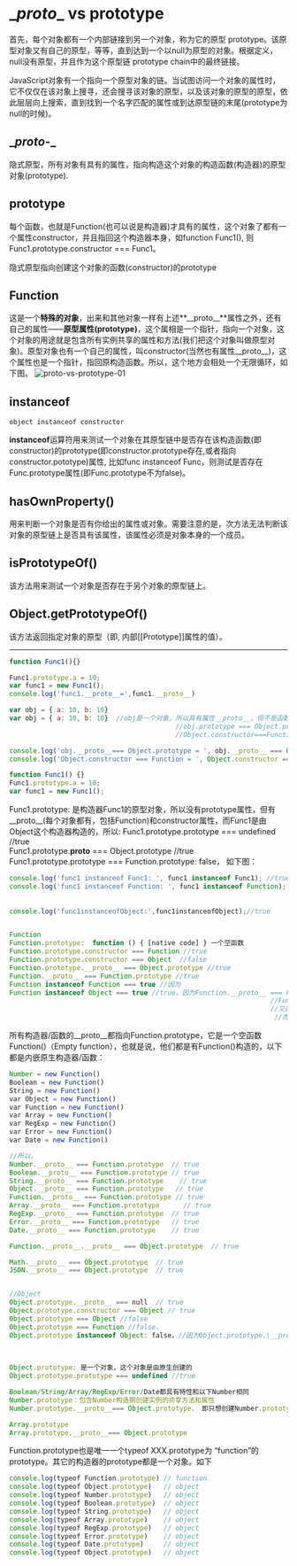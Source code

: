 \__proto__ vs prototype
===
首先，每个对象都有一个内部链接到另一个对象，称为它的原型 prototype。该原型对象又有自己的原型，等等，直到达到一个以null为原型的对象。根据定义，null没有原型，并且作为这个原型链 prototype chain中的最终链接。

JavaScript对象有一个指向一个原型对象的链。当试图访问一个对象的属性时，它不仅仅在该对象上搜寻，还会搜寻该对象的原型，以及该对象的原型的原型，依此层层向上搜索，直到找到一个名字匹配的属性或到达原型链的末尾(prototype为null的时候)。

\__proto-__
---
隐式原型，所有对象有具有的属性，指向构造这个对象的构造函数(构造器)的原型对象(prototype).

prototype
---
每个函数，也就是Function(也可以说是构造器)才具有的属性，这个对象了都有一个属性constructor，并且指回这个构造器本身，如function Func1(), 则Func1.prototype.constructor === Func1。

隐式原型指向创建这个对象的函数(constructor)的prototype

Function
---
这是一个**特殊的对象**，出来和其他对象一样有上述**\_\_proto\_\_**属性之外，还有自己的属性——**原型属性(prototype)**，这个属相是一个指针，指向一个对象，这个对象的用途就是包含所有实例共享的属性和方法(我们把这个对象叫做原型对象)。原型对象也有一个自己的属性，叫constructor(当然也有属性\_\_proto\_\_)，这个属性也是一个指针，指回原构造函数。所以，这个地方会相处一个无限循环，如下图。
![__proto__-vs-prototype-01](http://ocidfae4n.bkt.clouddn.com/f583c0ec9b3f503fa855cbfc7006feea.png)

instanceof
---
<pre><code>object instanceof constructor</code></pre>

**instanceof**运算符用来测试一个对象在其原型链中是否存在该构造函数(即constructor)的prototype(即constructor.prototype存在,或者指向constructor.pototype)属性, 比如func instanceof Func，则测试是否存在Func.prototype属性(即Func.prototype不为false)。

hasOwnProperty()
---
用来判断一个对象是否有你给出的属性或对象。需要注意的是，次方法无法判断该对象的原型链上是否具有该属性，该属性必须是对象本身的一个成员。

isPrototypeOf()
---
该方法用来测试一个对象是否存在于另个对象的原型链上。

Object.getPrototypeOf() 
---
该方法返回指定对象的原型（即, 内部[[Prototype]]属性的值）。

---

```js  
function Func1(){}

Func1.prototype.a = 10;
var func1 = new Func1();
console.log('func1.__proto__=',func1.__proto__)

var obj = { a: 10, b: 10}
var obj = { a: 10, b: 10}  //obj是一个对象，所以具有属性__proto__，但不是函数所以没有prototype，它的构造函数是Object, 所以
                                          //obj.prototype === Object.prototype 结果为true
                                          //Object.constructor===Function 结果为true

console.log('obj.__proto__=== Object.prototype = ', obj.__proto__ === Object.prototype); //true
console.log('Object.constructor === Function = ', Object.constructor === Function); //true

function Func1() {}
Func1.prototype.a = 10;
var func1 = new Func1();
```

Func1.prototype: 是构造器Func1的原型对象，所以没有prototype属性，但有__proto__(每个对象都有，包括Function)和constructor属性，而Func1是由Object这个构造器构造的，所以:
Func1.prototype.prototype === undefined //true  
Func1.prototype.__proto__ === Object.prototype //true  
Func1.prototype.prototype === Function.prototype:  false， 如下图：

```js
console.log('func1 instanceof Func1: ', func1 instanceof Func1); //true  
console.log('func1 instanceof Function: ', func1 instanceof Function); //false, 因为func1.__proto__ ====  Func1.prototype, 所以func1是Func1的实例  
                                                                                                                         //而Func1是一个对象，所以，Func1.prototype,.__proto__ ==== Object.prototype,  
                                                                                                                         //最后Object.prototype.constructor ==== Object  
console.log('func1instanceofObject:',func1instanceofObject);//true  


Function
Function.prototype:  function () { [native code] } 一个空函数  
Function.prototype.constructor === Function //true  
Function.prototype.constructor === Object  //false  
Function.prototype.__proto__ === Object.prototype //true  
Function.__proto__ === Function.prototype //true  
Function instanceof Function === true //因为  
Function instanceof Object === true //true，因为Function.__proto__ === Function.prototype, 虽然Function.prototype === function(){},  
                                                                  //Function.prototype.constructor === Function, 所以 Function instanceof Function === true，
                                                                  //又由于Function.prototype.__proto__ === Object.prototype，
                                                                   //而Object.prototype.constructor = Object  

```

所有构造器/函数的__proto__都指向Function.prototype，它是一个空函数Function()（Empty function），也就是说，他们都是有Function()构造的，以下都是内嵌原生构造器/函数：
```js
Number = new Function()
Boolean = new Function()
String = new Function()
var Object = new Function()  
var Function = new Function()  
var Array = new Function()  
var RegExp = new Function()  
var Error = new Function()  
var Date = new Function()    

//所以，
Number.__proto__ === Function.prototype  // true  
Boolean.__proto__ === Function.prototype // true  
String.__proto__ === Function.prototype    // true  
Object.__proto__ === Function.prototype   // true  
Function.__proto__ === Function.prototype // true  
Array.__proto__ === Function.prototype      // true  
RegExp.__proto__ === Function.prototype  // true  
Error.__proto__ === Function.prototype   // true  
Date.__proto__ === Function.prototype    // true  

Function.__proto__.__proto__ === Object.prototype  // true  

Math.__proto__ === Object.prototype  // true  
JSON.__proto__ === Object.prototype  // true  


//Object
Object.prototype.__proto__ === null  // true
Object.prototype.constructor === Object // true
Object.prototype === Object //false
Object.prototype === Function //false，
Object.prototype instanceof Object: false，//因为Object.prototype.\__proto\__ === null,
                                                                                 //说明Object.prototype是一个新的对象(官方称为Object的原型对象)，
                                                                                 //既不是Object自身，也不由Function

Object.prototype: 是一个对象，这个对象是由原生创建的
Object.prototype.prototype === undefined //true

Boolean/String/Array/RegExp/Error/Date都具有特性和以下Number相同
Number.prototype：包含Number构造期创建实例的共享方法和属性
Number.prototype.__proto__=== Object.prototype， 即只想创建Number.prototype对象的构造期的原型对象

Array.prototype
Array.prototype.__proto__=== Object.prototype
```

Function.prototype也是唯一一个typeof XXX.prototype为 “function”的prototype。其它的构造器的prototype都是一个对象。如下
```js
console.log(typeof Function.prototype) // function  
console.log(typeof Object.prototype)   // object  
console.log(typeof Number.prototype)   // object  
console.log(typeof Boolean.prototype)  // object  
console.log(typeof String.prototype)   // object  
console.log(typeof Array.prototype)    // object  
console.log(typeof RegExp.prototype)   // object  
console.log(typeof Error.prototype)    // object  
console.log(typeof Date.prototype)     // object  
console.log(typeof Object.prototype)   // object  
```
